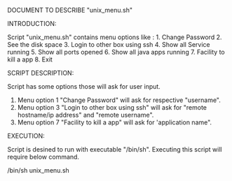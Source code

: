 DOCUMENT TO DESCRIBE "unix_menu.sh"

INTRODUCTION:
  
Script "unix_menu.sh" contains menu options like : 1. Change Password 
2. See the disk space 3. Login to other box using ssh 4. Show all Service running 5. Show all ports opened 
6. Show all java apps running 7. Facility to kill a app 8. Exit

SCRIPT DESCRIPTION:

Script has some options those will ask for user input.
1. Menu option 1 "Change Password" will ask for respective "username".
2. Menu option 3 "Login to other box using ssh" will ask for "remote hostname/ip address" and "remote username". 
3. Menu option 7 "Facility to kill a app" will ask for 'application name".

EXECUTION:

Script is desined to run with executable "/bin/sh". Executing this script will require below command.

/bin/sh unix_menu.sh
